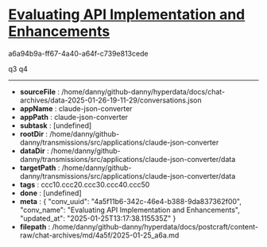 # [Evaluating API Implementation and Enhancements](https://claude.ai/chat/4a5f11b6-342c-46e4-b388-9da837362f00)

a6a94b9a-ff67-4a40-a64f-c739e813cede

q3 q4

---

* **sourceFile** : /home/danny/github-danny/hyperdata/docs/chat-archives/data-2025-01-26-19-11-29/conversations.json
* **appName** : claude-json-converter
* **appPath** : claude-json-converter
* **subtask** : [undefined]
* **rootDir** : /home/danny/github-danny/transmissions/src/applications/claude-json-converter
* **dataDir** : /home/danny/github-danny/transmissions/src/applications/claude-json-converter/data
* **targetPath** : /home/danny/github-danny/transmissions/src/applications/claude-json-converter/data
* **tags** : ccc10.ccc20.ccc30.ccc40.ccc50
* **done** : [undefined]
* **meta** : {
  "conv_uuid": "4a5f11b6-342c-46e4-b388-9da837362f00",
  "conv_name": "Evaluating API Implementation and Enhancements",
  "updated_at": "2025-01-25T13:17:38.115535Z"
}
* **filepath** : /home/danny/github-danny/hyperdata/docs/postcraft/content-raw/chat-archives/md/4a5f/2025-01-25_a6a.md